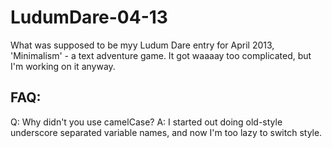 LudumDare-04-13
===============

What was supposed to be myy Ludum Dare entry for April 2013, 'Minimalism' - a text adventure game.
It got waaaay too complicated, but I'm working on it anyway.

FAQ:
----

Q: Why didn't you use camelCase?
A: I started out doing old-style underscore separated variable names, and now I'm too lazy to switch style.
